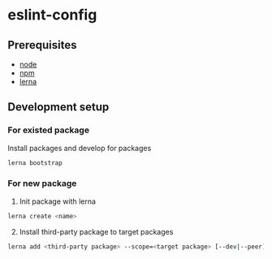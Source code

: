 # eslint-config

## Prerequisites

- [node](https://nodejs.org/en/)
- [npm](https://www.npmjs.com/)
- [lerna](https://github.com/lerna/lerna)

## Development setup

### For existed package

Install packages and develop for packages

```bash
lerna bootstrap
```

### For new package

1. Init package with lerna

```bash
lerna create <name>
```

2. Install third-party package to target packages

```bash
lerna add <third-party package> --scope=<target package> [--dev|--peer]
```
